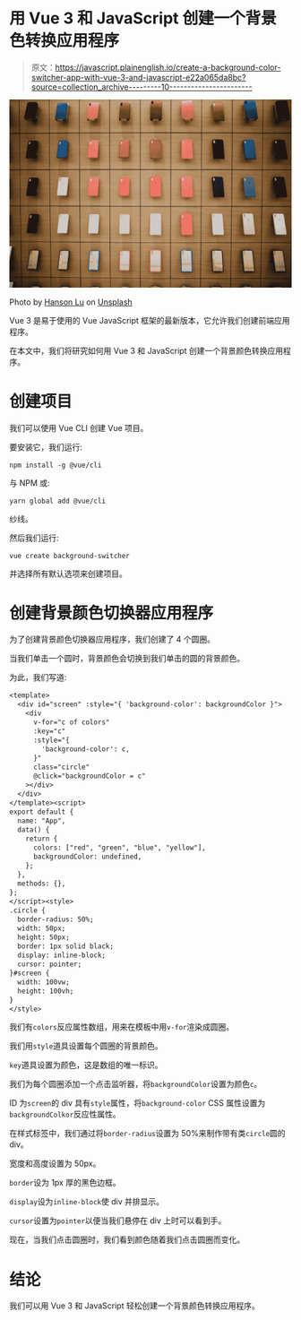 # 用 Vue 3 和 JavaScript 创建一个背景色转换应用程序

> 原文：<https://javascript.plainenglish.io/create-a-background-color-switcher-app-with-vue-3-and-javascript-e22a065da8bc?source=collection_archive---------10----------------------->

![](img/d2f0653a47da259f873f8184dd5b5611.png)

Photo by [Hanson Lu](https://unsplash.com/@hansonluu?utm_source=medium&utm_medium=referral) on [Unsplash](https://unsplash.com?utm_source=medium&utm_medium=referral)

Vue 3 是易于使用的 Vue JavaScript 框架的最新版本，它允许我们创建前端应用程序。

在本文中，我们将研究如何用 Vue 3 和 JavaScript 创建一个背景颜色转换应用程序。

# 创建项目

我们可以使用 Vue CLI 创建 Vue 项目。

要安装它，我们运行:

```
npm install -g @vue/cli
```

与 NPM 或:

```
yarn global add @vue/cli
```

纱线。

然后我们运行:

```
vue create background-switcher
```

并选择所有默认选项来创建项目。

# 创建背景颜色切换器应用程序

为了创建背景颜色切换器应用程序，我们创建了 4 个圆圈。

当我们单击一个圆时，背景颜色会切换到我们单击的圆的背景颜色。

为此，我们写道:

```
<template>
  <div id="screen" :style="{ 'background-color': backgroundColor }">
    <div
      v-for="c of colors"
      :key="c"
      :style="{
        'background-color': c,
      }"
      class="circle"
      @click="backgroundColor = c"
    ></div>
  </div>
</template><script>
export default {
  name: "App",
  data() {
    return {
      colors: ["red", "green", "blue", "yellow"],
      backgroundColor: undefined,
    };
  },
  methods: {},
};
</script><style>
.circle {
  border-radius: 50%;
  width: 50px;
  height: 50px;
  border: 1px solid black;
  display: inline-block;
  cursor: pointer;
}#screen {
  width: 100vw;
  height: 100vh;
}
</style>
```

我们有`colors`反应属性数组，用来在模板中用`v-for`渲染成圆圈。

我们用`style`道具设置每个圆圈的背景颜色。

`key`道具设置为颜色，这是数组的唯一标识。

我们为每个圆圈添加一个点击监听器，将`backgroundColor`设置为颜色`c`。

ID 为`screen`的 div 具有`style`属性，将`background-color` CSS 属性设置为`backgroundColkor`反应性属性。

在样式标签中，我们通过将`border-radius`设置为 50%来制作带有类`circle`圆的 div。

宽度和高度设置为 50px。

`border`设为 1px 厚的黑色边框。

`display`设为`inline-block`使 div 并排显示。

`cursor`设置为`pointer`以便当我们悬停在 div 上时可以看到手。

现在，当我们点击圆圈时，我们看到颜色随着我们点击圆圈而变化。

# 结论

我们可以用 Vue 3 和 JavaScript 轻松创建一个背景颜色转换应用程序。